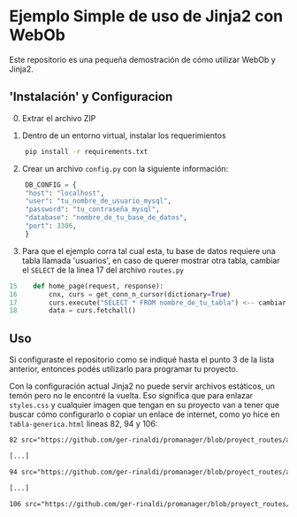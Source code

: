 # Ejemplo Simple de uso de Jinja2 con WebOb

Este repositorio es una pequeña demostración de cómo utilizar WebOb y Jinja2.

## 'Instalación' y Configuracion

0. Extrar el archivo ZIP

1. Dentro de un entorno virtual, instalar los requerimientos

``` bash
    pip install -r requirements.txt
```

2. Crear un archivo `config.py` con la siguiente información:

``` python
    DB_CONFIG = {
    "host": "localhost",
    "user": "tu_nombre_de_usuario_mysql",
    "password": "tu_contraseña_mysql",
    "database": "nombre_de_tu_base_de_datos",
    "port": 3306,
    }
```

3. Para que el ejemplo corra tal cual esta, tu base de datos requiere una tabla llamada 'usuarios', en caso de querer mostrar otra tabla, cambiar el `SELECT` de la linea 17 del archivo `routes.py`

``` python
15    def home_page(request, response):
16        cnx, curs = get_conn_n_cursor(dictionary=True)
17        curs.execute("SELECT * FROM nombre_de_tu_tabla") <-- cambiar esto!
18        data = curs.fetchall()
```

## Uso

Si configuraste el repositorio como se indiqué hasta el punto 3 de la lista anterior, entonces podés utilizarlo para programar tu proyecto.

Con la configuración actual Jinja2 no puede servir archivos estáticos, un temón pero no le encontré la vuelta. Eso significa que para enlazar `styles.css` y cualquier imagen que tengan en su proyecto van a tener que buscar cómo configurarlo o copiar un enlace de internet, como yo hice en `tabla-generica.html` lineas 82, 94 y 106:

``` html
82 src="https://github.com/ger-rinaldi/promanager/blob/proyect_routes/app/static/setting.png?raw=1"

[...]

94 src="https://github.com/ger-rinaldi/promanager/blob/proyect_routes/app/static/view.png?raw=1"

[...]

106 src="https://github.com/ger-rinaldi/promanager/blob/proyect_routes/app/static/recycle-bin.png?raw=1"
```
